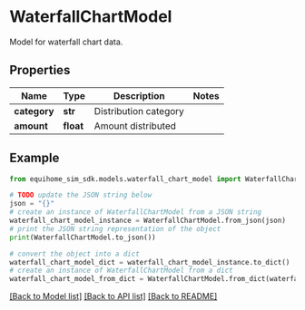# WaterfallChartModel

Model for waterfall chart data.

## Properties

Name | Type | Description | Notes
------------ | ------------- | ------------- | -------------
**category** | **str** | Distribution category | 
**amount** | **float** | Amount distributed | 

## Example

```python
from equihome_sim_sdk.models.waterfall_chart_model import WaterfallChartModel

# TODO update the JSON string below
json = "{}"
# create an instance of WaterfallChartModel from a JSON string
waterfall_chart_model_instance = WaterfallChartModel.from_json(json)
# print the JSON string representation of the object
print(WaterfallChartModel.to_json())

# convert the object into a dict
waterfall_chart_model_dict = waterfall_chart_model_instance.to_dict()
# create an instance of WaterfallChartModel from a dict
waterfall_chart_model_from_dict = WaterfallChartModel.from_dict(waterfall_chart_model_dict)
```
[[Back to Model list]](../README.md#documentation-for-models) [[Back to API list]](../README.md#documentation-for-api-endpoints) [[Back to README]](../README.md)


